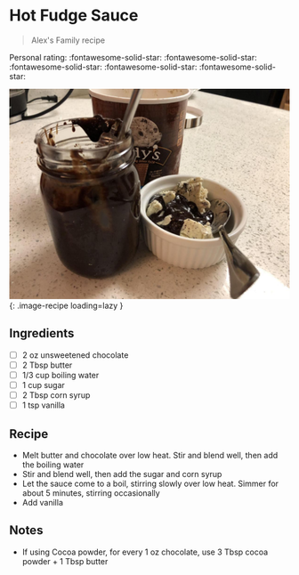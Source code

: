 # Hot Fudge Sauce

> Alex's Family recipe

<!-- {cts} rating=5; (User can specify rating on scale of 1-5) -->

Personal rating: :fontawesome-solid-star: :fontawesome-solid-star: :fontawesome-solid-star: :fontawesome-solid-star: :fontawesome-solid-star:

<!-- {cte} -->

<!-- {cts} name_image=hot_fudge_sauce.jpeg; (User can specify image name) -->

![hot_fudge_sauce.jpeg](./hot_fudge_sauce.jpeg){: .image-recipe loading=lazy }

<!-- {cte} -->

## Ingredients

- [ ] 2 oz unsweetened chocolate
- [ ] 2 Tbsp butter
- [ ] 1/3 cup boiling water
- [ ] 1 cup sugar
- [ ] 2 Tbsp corn syrup
- [ ] 1 tsp vanilla

## Recipe

- Melt butter and chocolate over low heat. Stir and blend well, then add the boiling water
- Stir and blend well, then add the sugar and corn syrup
- Let the sauce come to a boil, stirring slowly over low heat. Simmer for about 5 minutes, stirring occasionally
- Add vanilla

## Notes

- If using Cocoa powder, for every 1 oz chocolate, use 3 Tbsp cocoa powder + 1 Tbsp butter

